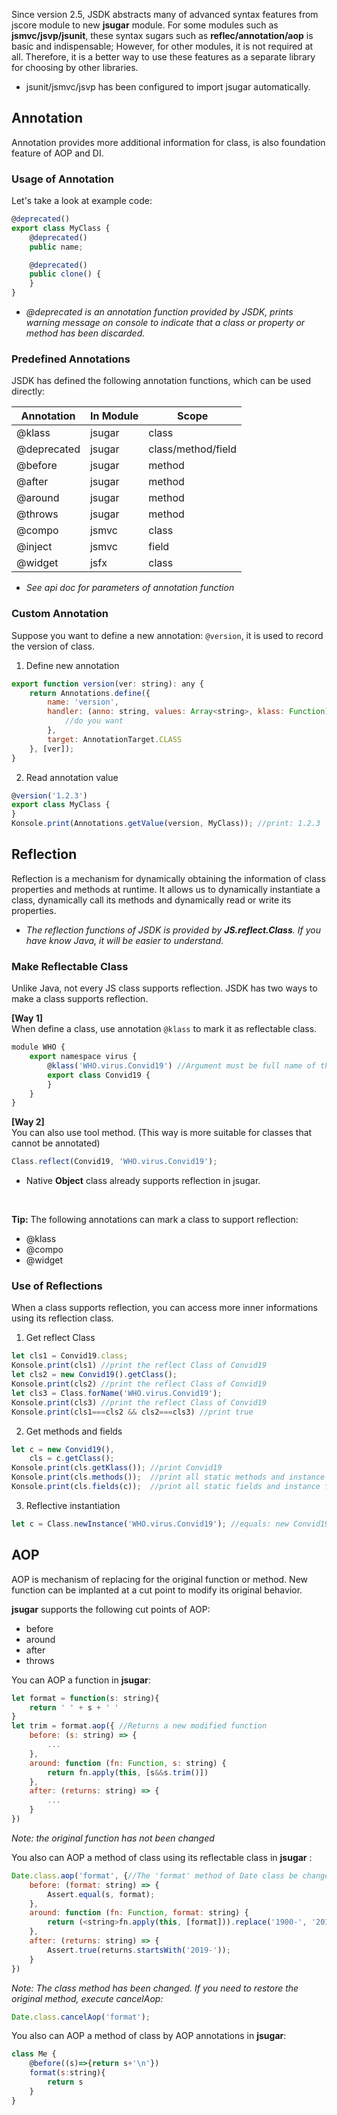 Since version 2.5, JSDK abstracts many of advanced syntax features from jscore module to new <b>jsugar</b> module. For some modules such as <b>jsmvc/jsvp/jsunit</b>, these syntax sugars such as <b>reflec/annotation/aop</b> is basic and indispensable; However, for other modules, it is not required at all. Therefore, it is a better way to use these features as a separate library for choosing by other libraries.
* jsunit/jsmvc/jsvp has been configured to import jsugar automatically.

## Annotation
Annotation provides more additional information for class, is also foundation feature of AOP and DI.

### Usage of Annotation
Let's take a look at example code:
```javascript
@deprecated()
export class MyClass {
    @deprecated()    
    public name;

    @deprecated()
    public clone() {
    }
}
```
- *@deprecated is an annotation function provided by JSDK, prints warning message on console to indicate that a class or property or method has been discarded.*

### Predefined Annotations
JSDK has defined the following annotation functions, which can be used directly:

Annotation|In Module|Scope
---|---|---
@klass|jsugar|class
@deprecated|jsugar|class/method/field
@before|jsugar|method
@after|jsugar|method
@around|jsugar|method
@throws|jsugar|method
@compo|jsmvc|class
@inject|jsmvc|field
@widget|jsfx|class

- *See api doc for parameters of annotation function*

### Custom Annotation
Suppose you want to define a new annotation: <code>@version</code>, it is used to record the version of class.

1. Define new annotation
```javascript
export function version(ver: string): any {
    return Annotations.define({
        name: 'version',
        handler: (anno: string, values: Array<string>, klass: Function) => {
            //do you want
        },
        target: AnnotationTarget.CLASS
    }, [ver]);
}
```

2. Read annotation value
```javascript
@version('1.2.3')
export class MyClass {
}
Konsole.print(Annotations.getValue(version, MyClass)); //print: 1.2.3
```

## Reflection
Reflection is a mechanism for dynamically obtaining the information of class properties and methods at runtime. 
It allows us to dynamically instantiate a class, dynamically call its methods and dynamically read or write its properties.

- *The reflection functions of JSDK is provided by <b> JS.reflect.Class</b>. If you have know Java, it will be easier to understand.*

### Make Reflectable Class
Unlike Java, not every JS class supports reflection. JSDK has two ways to make a class supports reflection.

<b>[Way 1]</b><br> 
When define a class, use annotation <code>@klass</code> to mark it as reflectable class.
```javascript
module WHO {
    export namespace virus {
        @klass('WHO.virus.Convid19') //Argument must be full name of the class
        export class Convid19 {
        }
    }
}        
```

<b>[Way 2]</b><br> 
You can also use tool method. (This way is more suitable for classes that cannot be annotated)
```javascript
Class.reflect(Convid19, 'WHO.virus.Convid19');
```
* Native <b>Object</b> class already supports reflection in jsugar.

<br>


<b>Tip:</b> The following annotations can mark a class to support reflection:
- @klass
- @compo
- @widget

### Use of Reflections
When a class supports reflection, you can access more inner informations using its reflection class.

1. Get reflect Class
```javascript
let cls1 = Convid19.class;
Konsole.print(cls1) //print the reflect Class of Convid19
let cls2 = new Convid19().getClass();
Konsole.print(cls2) //print the reflect Class of Convid19
let cls3 = Class.forName('WHO.virus.Convid19');
Konsole.print(cls3) //print the reflect Class of Convid19
Konsole.print(cls1===cls2 && cls2===cls3) //print true
```

2. Get methods and fields
```javascript
let c = new Convid19(),
    cls = c.getClass();
Konsole.print(cls.getKlass()); //print Convid19
Konsole.print(cls.methods());  //print all static methods and instance methods
Konsole.print(cls.fields(c));  //print all static fields and instance fields
```

3. Reflective instantiation
```javascript
let c = Class.newInstance('WHO.virus.Convid19'); //equals: new Convid19();
```

## AOP
AOP is mechanism of replacing for the original function or method. New function can be implanted at a cut point to modify its original behavior.

<b>jsugar</b> supports the following cut points of AOP:
- before
- around
- after
- throws

You can AOP a function in <b>jsugar</b>:
```javascript
let format = function(s: string){
    return ' ' + s + ' '
}
let trim = format.aop({ //Returns a new modified function
    before: (s: string) => {
        ...
    },
    around: function (fn: Function, s: string) {
        return fn.apply(this, [s&&s.trim()])
    },
    after: (returns: string) => {
        ...
    }
})
```
*Note: the original function has not been changed*

You also can AOP a method of class using its reflectable class in <b>jsugar</b> :
```javascript
Date.class.aop('format', {//The 'format' method of Date class be changed.
    before: (format: string) => {
        Assert.equal(s, format);
    },
    around: function (fn: Function, format: string) {
        return (<string>fn.apply(this, [format])).replace('1900-', '2019-')
    },
    after: (returns: string) => {
        Assert.true(returns.startsWith('2019-'));
    }
})
```

*Note: The class method has been changed. If you need to restore the original method, execute cancelAop:*
```javascript
Date.class.cancelAop('format');
```

You also can AOP a method of class by AOP annotations in <b>jsugar</b>:
```javascript
class Me {
    @before((s)=>{return s+'\n'})
    format(s:string){
        return s
    }
}
```
